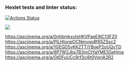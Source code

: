 ### Hexlet tests and linter status:
[![Actions Status](https://github.com/Yanovwork/php-project-45/workflows/hexlet-check/badge.svg)](https://github.com/Yanovwork/php-project-45/actions)

<a href="https://codeclimate.com/github/Yanovwork/php-project-45/maintainability"><img src="https://api.codeclimate.com/v1/badges/ee7a9970ede67c1ec1ea/maintainability" /></a>

https://asciinema.org/a/0nhbmkxvlsHKVPaeE9lC13FZ0
https://asciinema.org/a/PlLHtorqjOCNmyqo8f65ZSsc2
https://asciinema.org/a/1GEGD5vKKZTTiYBoeP2oUQvTD
https://asciinema.org/a/8P7W2Jbs7B3mCtYaYMESSeHma
https://asciinema.org/a/GtDFuUCc9rf3ci6t0VpriA2R2